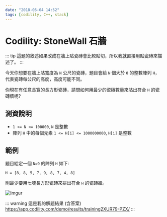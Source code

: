 ```yaml
---
date: "2018-05-04 14:52"
tags: [codility, C++, stack]
---
```

# Codility: StoneWall 石牆

::: tip
這題的敘述如果改成在牆上貼瓷磚會比較貼切，所以我就直接用貼瓷磚來描述了。
:::

今天你想要在牆上貼寬度為 `N` 公尺的瓷磚，題目會給 `N` 個大於 `0` 的整數陣列 `H`，代表瓷磚每公尺的高度，高度可能不同。

你現在有任意長寬的長方形瓷磚，請問如何用最少的瓷磚數量來貼出符合 `H` 的瓷磚牆呢?

## 測資說明

* `1 <= N <= 100000`, `N` 是整數
* 陣列 `H` 中的每個元素 `1 <= H[i] <= 1000000000`, `H[i]` 是整數

## 範例

題目給定一個 `N=9` 的陣列 `H` 如下:

```
H = [8, 8, 5, 7, 9, 8, 7, 4, 8]
```

則最少要用七塊長方形瓷磚來拼出符合 `H` 的瓷磚牆。

![Imgur](https://i.imgur.com/PcZmeFK.png)

::: warning 這是我的解題結果 (含答案)
<https://app.codility.com/demo/results/training2XUR79-PZX/>
:::